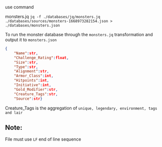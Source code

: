 use command

monsters.jq
`jq -f ./databases/jq/monsters.jq ./databases/sources/monsters-1668973282154.json > ./databases/monsters.json`



To run the monster database through the `monsters.jq` transformation and output it to `monsters.json`

```json
{
    "Name":str,
    "Challenge_Rating":float,
    "Size":str,
    "Type":str,
    "Alignment":str,
    "Armor_Class":int,
    "Hitpoints":int,
    "Initiative":int,
    "Gold_Modifier":str,
    "Creature_Tags":str,
    "Source":str}
```
Creature_Tags is the aggregation of `unique, legendary, environment, tags and lair`

## Note:
File must use `LF` end of line sequence